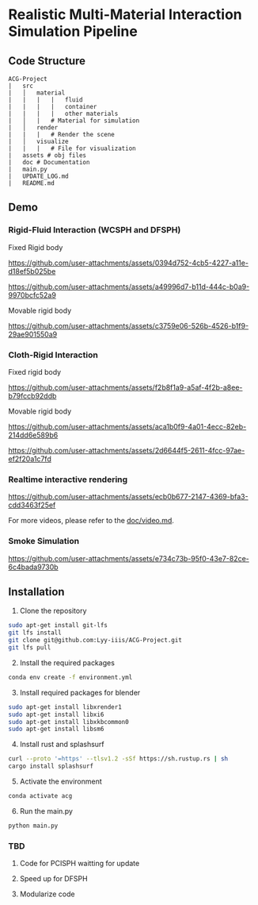 # Realistic Multi-Material Interaction Simulation Pipeline

## Code Structure

```
ACG-Project
|   src
|   │   material 
|   |   |   |   fluid
|   |   |   |   container
|   |   |   |   other materials
|   │   |   # Material for simulation
|   │   render 
|   |   |   # Render the scene
|   │   visualize
|   |   |   # File for visualization
|   assets # obj files
|   doc # Documentation
|   main.py
|   UPDATE_LOG.md
|   README.md
```

## Demo

### Rigid-Fluid Interaction (WCSPH and DFSPH)

Fixed Rigid body

https://github.com/user-attachments/assets/0394d752-4cb5-4227-a11e-d18ef5b025be

https://github.com/user-attachments/assets/a49996d7-b11d-444c-b0a9-9970bcfc52a9

Movable rigid body

https://github.com/user-attachments/assets/c3759e06-526b-4526-b1f9-29ae901550a9

### Cloth-Rigid Interaction

Fixed rigid body

https://github.com/user-attachments/assets/f2b8f1a9-a5af-4f2b-a8ee-b79fccb92ddb

Movable rigid body

https://github.com/user-attachments/assets/aca1b0f9-4a01-4ecc-82eb-214dd6e589b6

https://github.com/user-attachments/assets/2d6644f5-2611-4fcc-97ae-ef2f20a1c7fd

### Realtime interactive rendering

https://github.com/user-attachments/assets/ecb0b677-2147-4369-bfa3-cdd3463f25ef

For more videos, please refer to the [doc/video.md](doc/video.md).

### Smoke Simulation

https://github.com/user-attachments/assets/e734c73b-95f0-43e7-82ce-6c4bada9730b

## Installation

1. Clone the repository

```bash
sudo apt-get install git-lfs
git lfs install
git clone git@github.com:Lyy-iiis/ACG-Project.git
git lfs pull
```

2. Install the required packages

```bash
conda env create -f environment.yml
```

3. Install required packages for blender
  
```bash
sudo apt-get install libxrender1
sudo apt-get install libxi6
sudo apt-get install libxkbcommon0
sudo apt-get install libsm6
```

4. Install rust and splashsurf

```bash
curl --proto '=https' --tlsv1.2 -sSf https://sh.rustup.rs | sh
cargo install splashsurf
```

5. Activate the environment

```bash
conda activate acg
```

6. Run the main.py

```bash
python main.py
```
### TBD

1. Code for PCISPH waitting for update

2. Speed up for DFSPH

3. Modularize code
